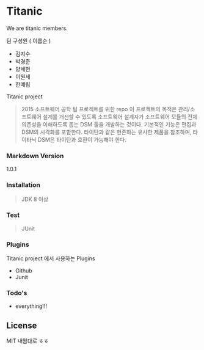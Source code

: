 # Titanic

We are titanic members.

팀 구성원 ( 이름순 )

  - 김지수
  - 박경준
  - 양세현
  - 이원세
  - 한예림

Titanic project

> 2015 소프트웨어 공학 팀 프로젝트를 위한 repo
> 이 프로젝트의 목적은 관리/소프트웨어 설계를 개선할 수 있도록 소프트웨어 설계자가 소프트웨어 모듈의 전체 의존성을 이해하도록 돕는 DSM 툴을 개발하는 것이다.
기본적인 기능은 편집과 DSM의 시각화를 포함한다.
> 타이탄과 같은 현존하는 유사한 제품을 참조하며, 타이타닉 DSM은 타이탄과 호환이 가능해야 한다.

### Markdown Version
1.0.1

### Installation

>JDK 8 이상

### Test

>JUnit

### Plugins

Titanic project 에서 사용하는 Plugins

* Github
* Junit

### Todo's

 - everything!!!

License
----

MIT 내맘대로 ㅎㅎ
